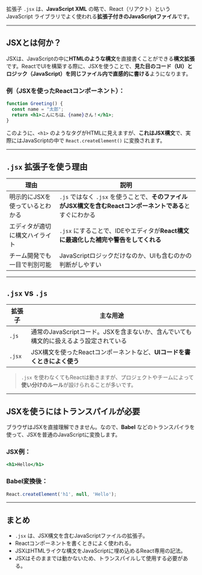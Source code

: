 拡張子 `.jsx` は、**JavaScript XML** の略で、React（リアクト）という JavaScript ライブラリでよく使われる**拡張子付きのJavaScriptファイル**です。

---

## JSXとは何か？
JSXは、JavaScriptの中に**HTMLのような構文**を直接書くことができる**構文拡張**です。ReactでUIを構築する際に、JSXを使うことで、**見た目のコード（UI）とロジック（JavaScript）を同じファイル内で直感的に書ける**ようになります。

### 例（JSXを使ったReactコンポーネント）：
```jsx
function Greeting() {
  const name = "太郎";
  return <h1>こんにちは、{name}さん！</h1>;
}
```

このように、`<h1>` のようなタグがHTMLに見えますが、**これはJSX構文**で、実際にはJavaScriptの中で `React.createElement()` に変換されます。

---

## `.jsx` 拡張子を使う理由

| 理由 | 説明 |
|------|------|
|  明示的にJSXを使っているとわかる | `.js` ではなく `.jsx` を使うことで、**そのファイルがJSX構文を含むReactコンポーネントである**とすぐにわかる |
|  エディタが適切に構文ハイライト | `.jsx` にすることで、IDEやエディタが**React構文に最適化した補完や警告をしてくれる** |
|  チーム開発でも一目で判別可能 | JavaScriptロジックだけなのか、UIも含むのかの判断がしやすい |

---

## `.jsx` vs `.js`

| 拡張子 | 主な用途 |
|--------|----------|
| `.js` | 通常のJavaScriptコード。JSXを含まないか、含んでいても構文的に扱えるよう設定されている |
| `.jsx` | JSX構文を使ったReactコンポーネントなど、**UIコードを書くときによく使う** |

>  `.jsx` を使わなくてもReactは動きますが、プロジェクトやチームによって**使い分けのルール**が設けられることが多いです。

---

## JSXを使うにはトランスパイルが必要

ブラウザはJSXを直接理解できません。なので、**Babel** などのトランスパイラを使って、JSXを普通のJavaScriptに変換します。

### JSX例：
```jsx
<h1>Hello</h1>
```

### Babel変換後：
```js
React.createElement('h1', null, 'Hello');
```

---

## まとめ

- `.jsx` は、JSX構文を含むJavaScriptファイルの拡張子。
- Reactコンポーネントを書くときによく使われる。
- JSXはHTMLライクな構文をJavaScriptに埋め込めるReact専用の記法。
- JSXはそのままでは動かないため、トランスパイルして使用する必要がある。

